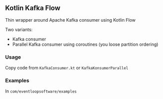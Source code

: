 ## Kotlin Kafka Flow
Thin wrapper around Apache Kafka consumer using Kotlin Flow

Two variants:
* Kafka consumer
* Parallel Kafka consumer using coroutines (you loose partition ordering)

### Usage
Copy code from `KafkaConsumer.kt` or `KafkaKonsumerParallel`


### Examples
In `com/eventloopsoftware/examples`
